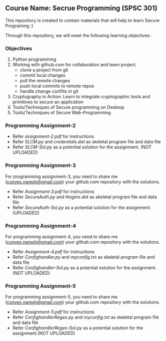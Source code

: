 ## Course Name: Secrue Programming (SPSC 301)
This repository is created to contain materials that will help to learn Secure Programing :)

Through this repository, we will meet the following learning objectives:
### Objectives
1. Python programming
1. Working with github.com for collaboration and team project.
    * clone a project from git
    * commit local changes
    * pull the remote changes
    * push local commits to remote repos
    * handle change conflits in git
1. Cryptography in Action: Learn to integrate cryptographic tools and primitives to secure an application
1. Tools/Techniques of Secure programming on Desktop
1. Tools/Techniques of Secure Web-Programming


### Programming Assignment-2

* Refer *assignment-2.pdf* for instructions
* Refer *SLCM.py* and *credentials.dat* as skeletal program file and data file
* Refer *SLCM-Sol.py* as a potential solution for the assignment. (NOT UPLOADED)

### Programming Assignment-3

For programming assignment-3, you need to share me (convex.naresh@gmail.com) your github.com repository with the solutions.
* Refer *Assignment-3.pdf* for instructions
* Refer *SecureAuth.py* and *hlogins.dat* as skeletal program file and data file
* Refer *SecureAuth-Sol.py* as a potential solution for the assignment.(UPLOADED)

### Programming Assignment-4

For programming assignment-4, you need to share me (convex.naresh@gmail.com) your github.com repository with the solutions.
* Refer *Assignment-4.pdf* for instructions
* Refer *Confighandler.py* and *myconfig.txt* as skeletal program file and data file
* Refer *Confighandler-Sol.py* as a potential solution for the assignment.(NOT UPLOADED)

### Programming Assignment-5

For programming assignment-5, you need to share me (convex.naresh@gmail.com) your github.com repository with the solutions.
* Refer *Assignment-5.pdf* for instructions
* Refer *ConfighandlerRegex.py* and *myconfig.txt* as skeletal program file and data file
* Refer *ConfighandlerRegex-Sol.py* as a potential solution for the assignment.(NOT UPLOADED)
